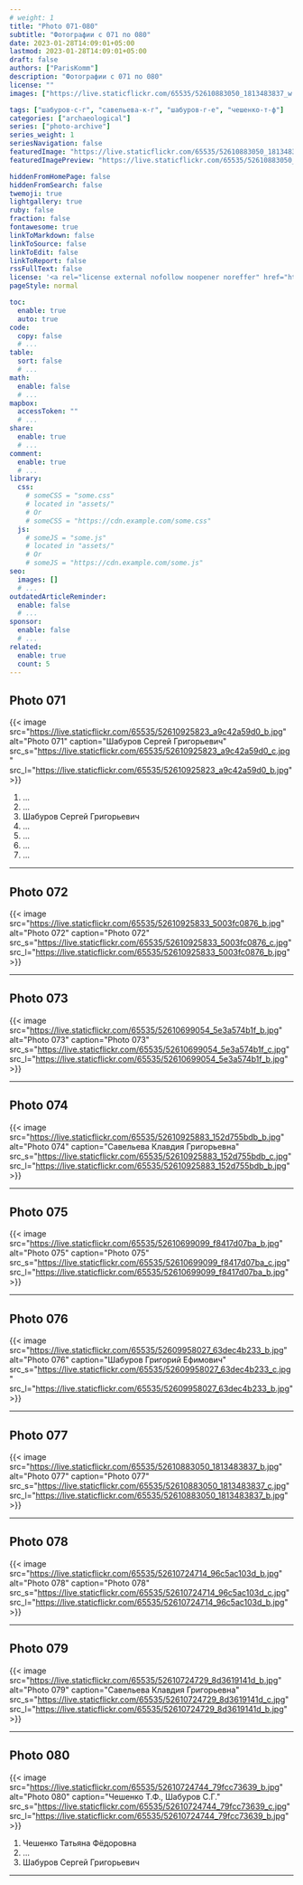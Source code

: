 ```yaml
---
# weight: 1
title: "Photo 071-080"
subtitle: "Фотографии с 071 по 080"
date: 2023-01-28T14:09:01+05:00
lastmod: 2023-01-28T14:09:01+05:00
draft: false
authors: ["ParisKomm"]
description: "Фотографии с 071 по 080"
license: ""
images: ["https://live.staticflickr.com/65535/52610883050_1813483837_w.jpg"] # изображения страниц для Open Graph и Twitter Cards.

tags: ["шабуров-с-г", "савельева-к-г", "шабуров-г-е", "чешенко-т-ф"]
categories: ["archaeological"]
series: ["photo-archive"]
series_weight: 1
seriesNavigation: false
featuredImage: "https://live.staticflickr.com/65535/52610883050_1813483837_b.jpg" # главное изображение для содержимого.
featuredImagePreview: "https://live.staticflickr.com/65535/52610883050_1813483837_b.jpg" # изображение для главной страницы.

hiddenFromHomePage: false
hiddenFromSearch: false
twemoji: true
lightgallery: true
ruby: false
fraction: false
fontawesome: true
linkToMarkdown: false
linkToSource: false
linkToEdit: false
linkToReport: false
rssFullText: false
license: '<a rel="license external nofollow noopener noreffer" href="https://creativecommons.org/licenses/by-nc-nd/4.0/" target="_blank">CC BY-NC-ND 4.0</a>'
pageStyle: normal

toc:
  enable: true
  auto: true
code:
  copy: false
  # ...
table:
  sort: false
  # ...
math:
  enable: false
  # ...
mapbox:
  accessToken: ""
  # ...
share:
  enable: true
  # ...
comment:
  enable: true
  # ...
library:
  css:
    # someCSS = "some.css"
    # located in "assets/"
    # Or
    # someCSS = "https://cdn.example.com/some.css"
  js:
    # someJS = "some.js"
    # located in "assets/"
    # Or
    # someJS = "https://cdn.example.com/some.js"
seo:
  images: []
  # ...
outdatedArticleReminder:
  enable: false
  # ...
sponsor:
  enable: false
  # ...
related:
  enable: true
  count: 5
---
```


<!--more-->

## Photo 071

{{< image src="https://live.staticflickr.com/65535/52610925823_a9c42a59d0_b.jpg" alt="Photo 071" caption="Шабуров Сергей Григорьевич" src_s="https://live.staticflickr.com/65535/52610925823_a9c42a59d0_c.jpg" src_l="https://live.staticflickr.com/65535/52610925823_a9c42a59d0_b.jpg" >}}

1. ...
2. ...
3. Шабуров Сергей Григорьевич
4. ...
5. ...
6. ...
7. ...

***

## Photo 072

{{< image src="https://live.staticflickr.com/65535/52610925833_5003fc0876_b.jpg" alt="Photo 072" caption="Photo 072" src_s="https://live.staticflickr.com/65535/52610925833_5003fc0876_c.jpg" src_l="https://live.staticflickr.com/65535/52610925833_5003fc0876_b.jpg" >}}

***

## Photo 073

{{< image src="https://live.staticflickr.com/65535/52610699054_5e3a574b1f_b.jpg" alt="Photo 073" caption="Photo 073" src_s="https://live.staticflickr.com/65535/52610699054_5e3a574b1f_c.jpg" src_l="https://live.staticflickr.com/65535/52610699054_5e3a574b1f_b.jpg" >}}

***

## Photo 074

{{< image src="https://live.staticflickr.com/65535/52610925883_152d755bdb_b.jpg" alt="Photo 074" caption="Савельева Клавдия Григорьевна" src_s="https://live.staticflickr.com/65535/52610925883_152d755bdb_c.jpg" src_l="https://live.staticflickr.com/65535/52610925883_152d755bdb_b.jpg" >}}

***

## Photo 075

{{< image src="https://live.staticflickr.com/65535/52610699099_f8417d07ba_b.jpg" alt="Photo 075" caption="Photo 075" src_s="https://live.staticflickr.com/65535/52610699099_f8417d07ba_c.jpg" src_l="https://live.staticflickr.com/65535/52610699099_f8417d07ba_b.jpg" >}}

***

## Photo 076

{{< image src="https://live.staticflickr.com/65535/52609958027_63dec4b233_b.jpg" alt="Photo 076" caption="Шабуров Григорий Ефимович" src_s="https://live.staticflickr.com/65535/52609958027_63dec4b233_c.jpg" src_l="https://live.staticflickr.com/65535/52609958027_63dec4b233_b.jpg" >}}

***

## Photo 077

{{< image src="https://live.staticflickr.com/65535/52610883050_1813483837_b.jpg" alt="Photo 077" caption="Photo 077" src_s="https://live.staticflickr.com/65535/52610883050_1813483837_c.jpg" src_l="https://live.staticflickr.com/65535/52610883050_1813483837_b.jpg" >}}

***

## Photo 078

{{< image src="https://live.staticflickr.com/65535/52610724714_96c5ac103d_b.jpg" alt="Photo 078" caption="Photo 078" src_s="https://live.staticflickr.com/65535/52610724714_96c5ac103d_c.jpg" src_l="https://live.staticflickr.com/65535/52610724714_96c5ac103d_b.jpg" >}}

***

## Photo 079

{{< image src="https://live.staticflickr.com/65535/52610724729_8d3619141d_b.jpg" alt="Photo 079" caption="Савельева Клавдия Григорьевна" src_s="https://live.staticflickr.com/65535/52610724729_8d3619141d_c.jpg" src_l="https://live.staticflickr.com/65535/52610724729_8d3619141d_b.jpg" >}}

***

## Photo 080

{{< image src="https://live.staticflickr.com/65535/52610724744_79fcc73639_b.jpg" alt="Photo 080" caption="Чешенко Т.Ф., Шабуров С.Г." src_s="https://live.staticflickr.com/65535/52610724744_79fcc73639_c.jpg" src_l="https://live.staticflickr.com/65535/52610724744_79fcc73639_b.jpg" >}}

1. Чешенко Татьяна Фёдоровна
2. ...
3. Шабуров Сергей Григорьевич

***
